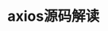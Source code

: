 <!--
 * @Description: axios源码解读学习
 * @Date: 2019-08-12 23:51:02
 * @LastEditors: phoebus
 * @LastEditTime: 2019-08-12 23:51:08
 -->
# axios源码解读



